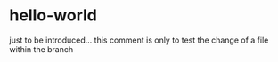 # hello-world
just to be introduced...
this comment is only to test the change of a file within the branch
